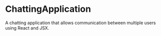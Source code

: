 # ChattingApplication
A chatting application that allows communication between multiple users using React and JSX.
